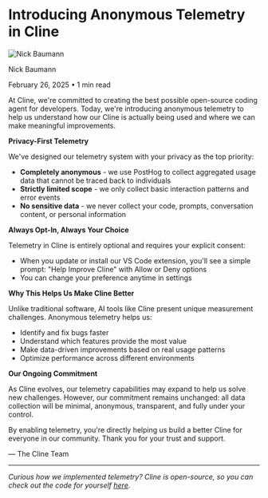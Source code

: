 # Introducing Anonymous Telemetry in Cline

![Nick Baumann](/_next/image?url=https%3A%2F%2Fcline.ghost.io%2Fcontent%2Fimages%2F2025%2F01%2FProfilePicture.jpg&w=96&q=75)

Nick Baumann

February 26, 2025 • 1 min read

At Cline, we're committed to creating the best possible open-source coding agent for developers. Today, we're introducing anonymous telemetry to help us understand how our Cline is actually being used and where we can make meaningful improvements.

**Privacy-First Telemetry**

We've designed our telemetry system with your privacy as the top priority:

* **Completely anonymous** - we use PostHog to collect aggregated usage data that cannot be traced back to individuals
* **Strictly limited scope** - we only collect basic interaction patterns and error events
* **No sensitive data** - we never collect your code, prompts, conversation content, or personal information

**Always Opt-In, Always Your Choice**

Telemetry in Cline is entirely optional and requires your explicit consent:

* When you update or install our VS Code extension, you'll see a simple prompt: "Help Improve Cline" with Allow or Deny options
* You can change your preference anytime in settings

**Why This Helps Us Make Cline Better**

Unlike traditional software, AI tools like Cline present unique measurement challenges. Anonymous telemetry helps us:

* Identify and fix bugs faster
* Understand which features provide the most value
* Make data-driven improvements based on real usage patterns
* Optimize performance across different environments

**Our Ongoing Commitment**

As Cline evolves, our telemetry capabilities may expand to help us solve new challenges. However, our commitment remains unchanged: all data collection will be minimal, anonymous, transparent, and fully under your control.

By enabling telemetry, you're directly helping us build a better Cline for everyone in our community. Thank you for your trust and support.

— The Cline Team

---

*Curious how we implemented telemetry? Cline is open-source, so you can check out the code for yourself* [*here*](https://github.com/cline/cline/blob/main/src/services/telemetry/TelemetryService.ts?ref=cline.ghost.io)*.*

